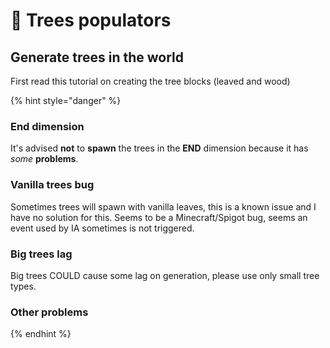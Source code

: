 # 🌳 Trees populators

## Generate trees in the world

First read this tutorial on creating the tree blocks (leaved and wood)

{% hint style="danger" %}
### End dimension

It's advised **not** to **spawn** the trees in the **END** dimension because it has _some_ **problems**.

### Vanilla trees bug

Sometimes trees will spawn with vanilla leaves, this is a known issue and I have no solution for this. Seems to be  a Minecraft/Spigot bug, seems an event used by IA sometimes is not triggered.

### Big trees lag

Big trees COULD cause some lag on generation, please use only small tree types.

### Other problems
{% endhint %}



